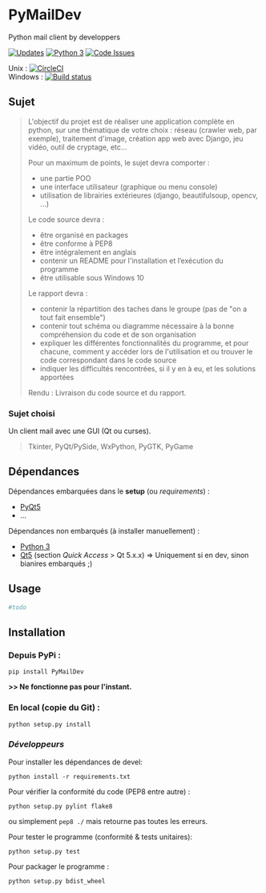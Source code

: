 # PyMailDev
Python mail client by developpers

[![Updates](https://pyup.io/repos/github/TristanEduProjet/PyMailDev/shield.svg)](https://pyup.io/repos/github/TristanEduProjet/PyMailDev/)
[![Python 3](https://pyup.io/repos/github/TristanEduProjet/PyMailDev/python-3-shield.svg)](https://pyup.io/repos/github/TristanEduProjet/PyMailDev/)
[![Code Issues](https://www.quantifiedcode.com/api/v1/project/191dce815d614c259c0bf146d56d0a64/badge.svg)](https://www.quantifiedcode.com/app/project/191dce815d614c259c0bf146d56d0a64)

Unix : [![CircleCI](https://circleci.com/gh/TristanEduProjet/PyMailDev.svg?style=svg)](https://circleci.com/gh/TristanEduProjet/PyMailDev)  
Windows : [![Build status](https://ci.appveyor.com/api/projects/status/e560s9gsv363whkg?svg=true)](https://ci.appveyor.com/project/TristanEduProjet/pymaildev)


## Sujet
> L'objectif du projet est de réaliser une application complète en python, sur une thématique de votre choix :
> réseau (crawler web, par exemple), traitement d'image, création app web avec Django, jeu vidéo, outil de
cryptage, etc...
>
> Pour un maximum de points, le sujet devra comporter :
>   - une partie POO
>   - une interface utilisateur (graphique ou menu console)
>   - utilisation de librairies extérieures (django, beautifulsoup,
opencv, ...)
>
> Le code source devra :
>   - être organisé en packages
>   - être conforme à PEP8
>   - être intégralement en anglais
>   - contenir un README pour l'installation et l’exécution du
> programme
>   - être utilisable sous Windows 10
>
>Le rapport devra :
>   - contenir la répartition des taches dans le groupe (pas de "on a tout fait ensemble")
>   - contenir tout schéma ou diagramme nécessaire à la bonne compréhension du code et de son organisation
>   - expliquer les différentes fonctionnalités du programme, et pour chacune, comment y accéder lors de l'utilisation et ou trouver le code correspondant dans le code source
>   - indiquer les difficultés rencontrées, si il y en à eu, et les solutions apportées
>
> Rendu : Livraison du code source et du rapport.


### Sujet choisi
Un client mail avec une GUI (Qt ou curses).
> Tkinter, PyQt/PySide, WxPython, PyGTK, PyGame


## Dépendances
Dépendances embarquées dans le **setup** (ou *requirements*) :
  - [PyQt5](https://www.riverbankcomputing.com/software/pyqt)
  - ...

Dépendances non embarqués (à installer manuellement) :
  - [Python 3](https://www.python.org/downloads/)
  - [Qt5](https://wiki.qt.io/Main) (section *Quick Access* > Qt 5.x.x)
    => Uniquement si en dev, sinon bianires embarqués ;)


## Usage
```python
#todo
```

## Installation
### Depuis PyPi :
```shell
pip install PyMailDev
```
**>> Ne fonctionne pas pour l'instant.**

### En local (copie du Git) :
```shell
python setup.py install
```

### _Développeurs_
Pour installer les dépendances de devel:
```shell
python install -r requirements.txt
```

Pour vérifier la conformité du code (PEP8 entre autre) :
```shell
python setup.py pylint flake8
```
ou simplement `pep8 ./` mais retourne pas toutes les erreurs.

Pour tester le programme (conformité & tests unitaires): 
```shell
python setup.py test
```

Pour packager le programme :
```shell
python setup.py bdist_wheel
```
